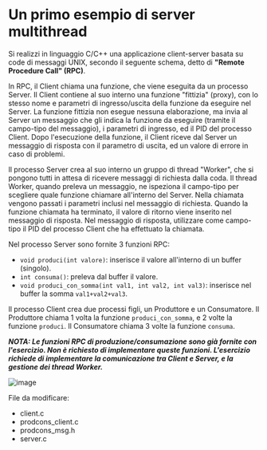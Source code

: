 Un primo esempio di server multithread
======================================

Si realizzi in linguaggio C/C++ una applicazione client-server basata su code di messaggi UNIX, secondo il seguente schema, detto di **"Remote Procedure Call" (RPC)**.

In RPC, il Client chiama una funzione, che viene eseguita da un processo Server. Il Client contiene al suo interno una funzione "fittizia" (proxy), con lo stesso nome e parametri di ingresso/uscita della funzione da eseguire nel Server. La funzione fittizia non esegue nessuna elaborazione, ma invia al Server un messaggio che gli indica la funzione da eseguire (tramite il campo-tipo del messaggio), i parametri di ingresso, ed il PID del processo Client. Dopo l'esecuzione della funzione, il Client riceve dal Server un messaggio di risposta con il parametro di uscita, ed un valore di errore in caso di problemi.

Il processo Server crea al suo interno un gruppo di thread "Worker", che si pongono tutti in attesa di ricevere messaggi di richiesta dalla coda. Il thread Worker, quando preleva un messaggio, ne ispeziona il campo-tipo per scegliere quale funzione chiamare all'interno del Server. Nella chiamata vengono passati i parametri inclusi nel messaggio di richiesta. Quando la funzione chiamata ha terminato, il valore di ritorno viene inserito nel messaggio di risposta. Nel messaggio di risposta, utilizzare come campo-tipo il PID del processo Client che ha effettuato la chiamata.

Nel processo Server sono fornite 3 funzioni RPC:
- `void produci(int valore)`: inserisce il valore all'interno di un buffer (singolo).
- `int consuma()`: preleva dal buffer il valore.
- `void produci_con_somma(int val1, int val2, int val3)`: inserisce nel buffer la somma `val1+val2+val3`.

Il processo Client crea due processi figli, un Produttore e un Consumatore. Il Produttore chiama 1 volta la funzione `produci_con_somma`, e 2 volte la funzione `produci`. Il Consumatore chiama 3 volte la funzione `consuma`.

***NOTA: Le funzioni RPC di produzione/consumazione sono già fornite con l'esercizio. Non è richiesto di implementare queste funzioni. L'esercizio richiede di implementare la comunicazione tra Client e Server, e la gestione dei thread Worker.***

![image](https://github.com/rnatella/esercizi_linux/blob/master/images/ambiente_locale/server_multithread/remote-procedure-call.png)

File da modificare:
- client.c
- prodcons_client.c
- prodcons_msg.h
- server.c

